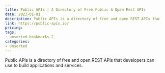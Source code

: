 ```yaml
---
title: Public APIs | A Directory of Free Public & Open Rest APIs
date: 2023-01-01
description: Public APIs is a directory of free and open REST APIs that developers can use to build applications and services.
link: https://public-apis.io/
pricing: 
tags: 
- unsorted-bookmarks-2 
categories: 
- Unsorted 
---
```


Public APIs is a directory of free and open REST APIs that developers can use to build applications and services.